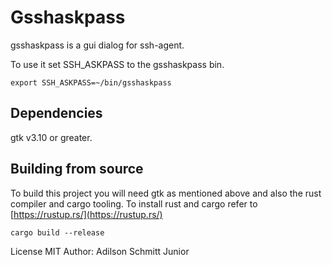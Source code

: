 # Gsshaskpass

gsshaskpass is a gui dialog for ssh-agent.

To use it set SSH_ASKPASS to the gsshaskpass bin.

```shell
export SSH_ASKPASS=~/bin/gsshaskpass
```

## Dependencies

gtk v3.10 or greater.

## Building from source

To build this project you will need gtk as mentioned above and also the rust compiler and cargo tooling.
To install rust and cargo refer to [https://rustup.rs/](https://rustup.rs/)

```shell
cargo build --release
```

License MIT
Author: Adilson Schmitt Junior

